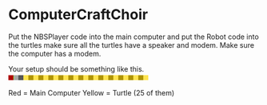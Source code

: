 # ComputerCraftChoir

Put the NBSPlayer code into the main computer and put the Robot code into the turtles make sure all the turtles have a speaker and modem. Make sure the computer has a modem.

Your setup should be something like this.
![Example](/Assets/Preview.png)

Red = Main Computer
Yellow = Turtle (25 of them)
